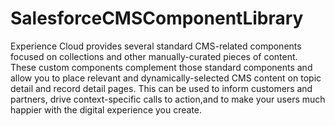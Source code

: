 # SalesforceCMSComponentLibrary
Experience Cloud provides several standard CMS-related components focused on collections and other manually-curated pieces of content. These custom components complement those standard components and allow you to place relevant and dynamically-selected CMS content on topic detail and record detail pages. This can be used to inform customers and partners, drive context-specific calls to action,and to make your users much happier with the digital experience you create.
